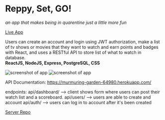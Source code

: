 # Reppy, Set, GO!
*an app that makes being in quarentine just a little more fun*

[Live App](https://quarentv.herokuapp.com/)

Users can create an account and login using JWT authorization, make a list of tv shows or movies that they want to watch and earn points and badges with React, and uses a RESTful API to store list of what to watch in database. <br />
**ReactJS, NodeJS, Express, PostgreSQL, CSS**

<img src="https://i.imgur.com/H42JHVk.png" alt="screenshot of app" />
<img src="https://i.imgur.com/F95BN3z.png" alt="screenshot of app" />


API Documentation: 
https://murmuring-garden-64980.herokuapp.com/

endpoints:
api/dashboard/ -->  client shows form where users can post their watch list and a scoreboard.
api/users/ --> users are able to create and account
api/auth/ --> users can log in to account after it's been created

[Server Repo](https://github.com/jennifrmarie/quarentv-server.git)


